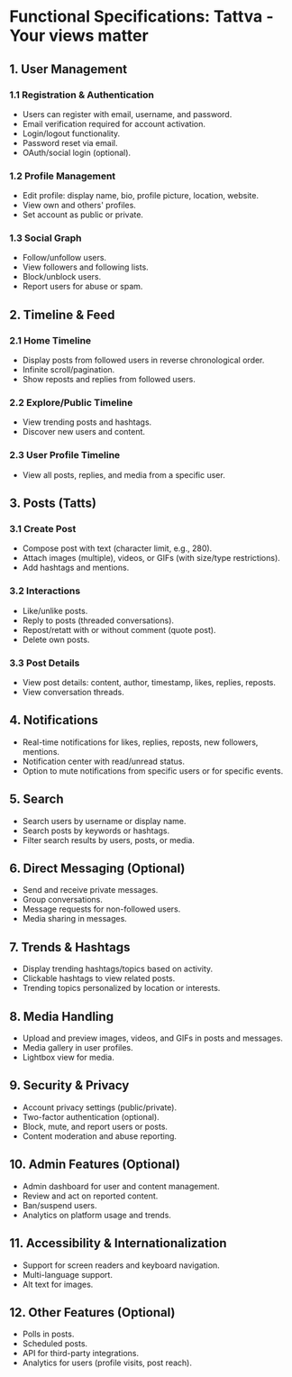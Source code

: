 # Functional Specifications: Tattva - Your views matter

## 1. User Management
### 1.1 Registration & Authentication
- Users can register with email, username, and password.
- Email verification required for account activation.
- Login/logout functionality.
- Password reset via email.
- OAuth/social login (optional).

### 1.2 Profile Management
- Edit profile: display name, bio, profile picture, location, website.
- View own and others' profiles.
- Set account as public or private.

### 1.3 Social Graph
- Follow/unfollow users.
- View followers and following lists.
- Block/unblock users.
- Report users for abuse or spam.

## 2. Timeline & Feed
### 2.1 Home Timeline
- Display posts from followed users in reverse chronological order.
- Infinite scroll/pagination.
- Show reposts and replies from followed users.

### 2.2 Explore/Public Timeline
- View trending posts and hashtags.
- Discover new users and content.

### 2.3 User Profile Timeline
- View all posts, replies, and media from a specific user.

## 3. Posts (Tatts)
### 3.1 Create Post
- Compose post with text (character limit, e.g., 280).
- Attach images (multiple), videos, or GIFs (with size/type restrictions).
- Add hashtags and mentions.

### 3.2 Interactions
- Like/unlike posts.
- Reply to posts (threaded conversations).
- Repost/retatt with or without comment (quote post).
- Delete own posts.

### 3.3 Post Details
- View post details: content, author, timestamp, likes, replies, reposts.
- View conversation threads.

## 4. Notifications
- Real-time notifications for likes, replies, reposts, new followers, mentions.
- Notification center with read/unread status.
- Option to mute notifications from specific users or for specific events.

## 5. Search
- Search users by username or display name.
- Search posts by keywords or hashtags.
- Filter search results by users, posts, or media.

## 6. Direct Messaging (Optional)
- Send and receive private messages.
- Group conversations.
- Message requests for non-followed users.
- Media sharing in messages.

## 7. Trends & Hashtags
- Display trending hashtags/topics based on activity.
- Clickable hashtags to view related posts.
- Trending topics personalized by location or interests.

## 8. Media Handling
- Upload and preview images, videos, and GIFs in posts and messages.
- Media gallery in user profiles.
- Lightbox view for media.

## 9. Security & Privacy
- Account privacy settings (public/private).
- Two-factor authentication (optional).
- Block, mute, and report users or posts.
- Content moderation and abuse reporting.

## 10. Admin Features (Optional)
- Admin dashboard for user and content management.
- Review and act on reported content.
- Ban/suspend users.
- Analytics on platform usage and trends.

## 11. Accessibility & Internationalization
- Support for screen readers and keyboard navigation.
- Multi-language support.
- Alt text for images.

## 12. Other Features (Optional)
- Polls in posts.
- Scheduled posts.
- API for third-party integrations.
- Analytics for users (profile visits, post reach).

